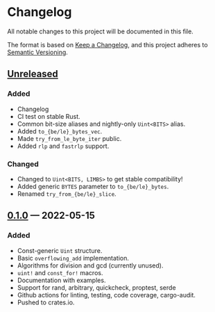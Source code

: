 # Changelog

All notable changes to this project will be documented in this file.

The format is based on [Keep a Changelog](https://keepachangelog.com/en/1.0.0/),
and this project adheres to [Semantic Versioning](https://semver.org/spec/v2.0.0.html).

<!-- Section names: Added, Changed, Deprecated, Removed, Fixed, Security -->

## [Unreleased]

### Added

- Changelog
- CI test on stable Rust.
- Common bit-size aliases and nightly-only `Uint<BITS>` alias.
- Added `to_{be/le}_bytes_vec`.
- Made `try_from_le_byte_iter` public.
- Added `rlp` and `fastrlp` support.

### Changed

- Changed to `Uint<BITS, LIMBS>` to get stable compatibility!
- Added generic `BYTES` parameter to `to_{be/le}_bytes`.
- Renamed `try_from_{be/le}_slice`.

## [0.1.0] — 2022-05-15

### Added

- Const-generic `Uint` structure.
- Basic `overflowing_add` implementation.
- Algorithms for division and gcd (currently unused).
- `uint!` and `const_for!` macros.
- Documentation with examples.
- Support for rand, arbitrary, quickcheck, proptest, serde
- Github actions for linting, testing, code coverage, cargo-audit.
- Pushed to crates.io.

<!-- links to version -->

[unreleased]: https://github.com/recmo/uint/compare/v0.1.0...HEAD
[0.1.0]: https://github.com/recmo/uint/releases/tag/v0.1.0
